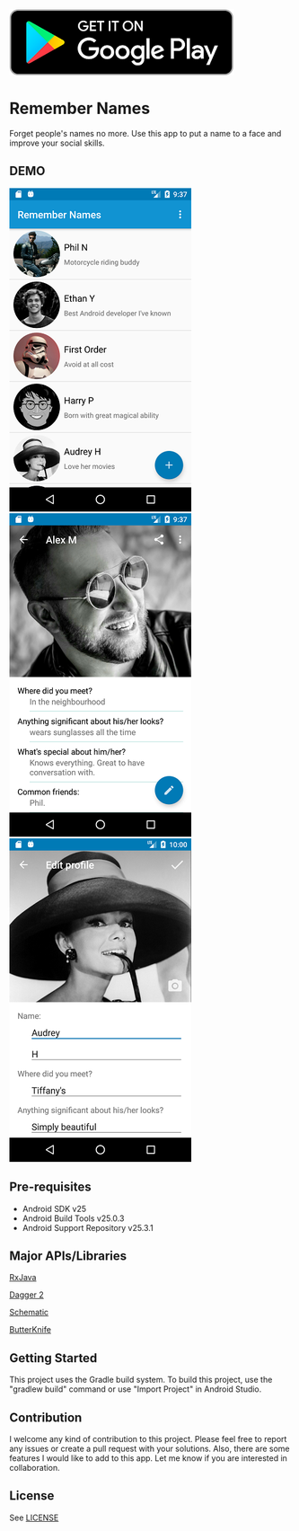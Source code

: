 <a href="https://play.google.com/store/apps/details?id=me.anky.connectid"><img src="/demo/get_it_on_google_play.png" width="400" height="118" alt="Remember names on Google Play"></a>

Remember Names
========

Forget people's names no more. Use this app to put a name to a face and improve your social skills.

DEMO
--------------
![alt text](/demo/main.png)
![alt text](/demo/detail.png)
![alt text](/demo/edit.png)

Pre-requisites
--------------

- Android SDK v25
- Android Build Tools v25.0.3
- Android Support Repository v25.3.1

Major APIs/Libraries
---------------

[RxJava](https://github.com/codepath/android_guides/wiki/RxJava)

[Dagger 2](https://github.com/codepath/android_guides/wiki/Dependency-Injection-with-Dagger-2)

[Schematic](https://github.com/SimonVT/schematic)

[ButterKnife](https://github.com/codepath/android_guides/wiki/Reducing-View-Boilerplate-with-Butterknife)

Getting Started
---------------

This project uses the Gradle build system. To build this project, use the
"gradlew build" command or use "Import Project" in Android Studio.


Contribution
---------------

I welcome any kind of contribution to this project. Please feel free to report any issues or create a pull request with your solutions. Also, there are some features I would like to add to this app. Let me know if you are interested in collaboration.


## License
See [LICENSE](LICENSE)